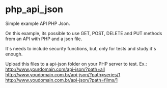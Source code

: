 # php_api_json
Simple example API PHP Json.

On this example, its possible to use GET, POST, DELETE and PUT methods from an API with PHP and a json file.

It´s needs to include security functions, but, only for tests and study it´s enough.

Upload this files to a api-json folder on your PHP server to test.
Ex.:
http://www.yourdomain.com/api-json/?path=all
http://www.youdomain.com.br/api-json/?path=series/1
http://www.youdomain.com.br/api-json/?path=films/1
